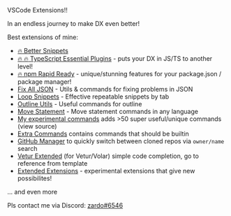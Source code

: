 VSCode Extensions!!

In an endless journey to make DX even better!

Best extensions of mine:

- [:fire: Better Snippets](https://github.com/zardoy/vscode-better-snippets)
- [:fire: :fire: TypeScript Essential Plugins](https://github.com/zardoy/typescript-vscode-plugins) - puts your DX in JS/TS to another level!
- [:fire: npm Rapid Ready](https://github.com/zardoy/npm-the-fastest) - unique/stunning features for your package.json / package manager!
- [Fix All JSON](https://github.com/zardoy/vscode-fix-all-json) - Utils & commands for fixing problems in JSON
- [Loop Snippets](https://github.com/zardoy/vscode-loop-snippets) - Effective repeatable snippets by tab
- [Outline Utils](https://github.com/zardoy/vscode-outline-utils) - Useful commands for outline
- [Move Statement](https://github.com/zardoy/vscode-move-statement) - Move statement commands in any language
- [My experimental commands](https://github.com/zardoy/vscode-experiments) adds >50 super useful/unique commands (view source)
- [Extra Commands](https://github.com/zardoy/extra-commands) contains commands that should be builtin
- [GitHub Manager](https://github.com/zardoy/github-manager) to quickly switch between cloned repos via `owner/name` search
- [Vetur Extended](https://github.com/zardoy/vetur-extended) (for Vetur/Volar) simple code completion, go to reference from template
- [Extended Extensions](https://github.com/zardoy/vscode-patches) - experimental extensions that give new possibilites!

... and even more

Pls contact me via Discord: [zardo#6546](https://discord.com/users/zardo#6546)
